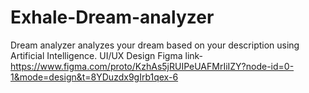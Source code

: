 # Exhale-Dream-analyzer
Dream analyzer analyzes your dream based on your description using Artificial Intelligence.
UI/UX Design
Figma link- https://www.figma.com/proto/KzhAs5jRUIPeUAFMrIiIZY?node-id=0-1&mode=design&t=8YDuzdx9gIrb1qex-6
